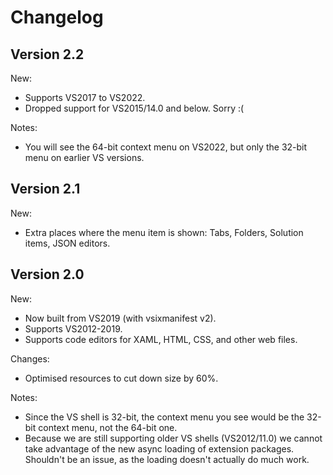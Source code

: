 ﻿# Changelog

## Version 2.2

New:
* Supports VS2017 to VS2022.
* Dropped support for VS2015/14.0 and below. Sorry :(

Notes:
* You will see the 64-bit context menu on VS2022,
  but only the 32-bit menu on earlier VS versions.

## Version 2.1

New:
* Extra places where the menu item is shown: Tabs, Folders, Solution items, JSON editors.

## Version 2.0

New:
* Now built from VS2019 (with vsixmanifest v2).
* Supports VS2012-2019.
* Supports code editors for XAML, HTML, CSS, and other web files.

Changes:
* Optimised resources to cut down size by 60%.

Notes:
* Since the VS shell is 32-bit, the context menu you see would be the
  32-bit context menu, not the 64-bit one.
* Because we are still supporting older VS shells (VS2012/11.0) we
  cannot take advantage of the new async loading of extension packages.
  Shouldn't be an issue, as the loading doesn't actually do much work.
